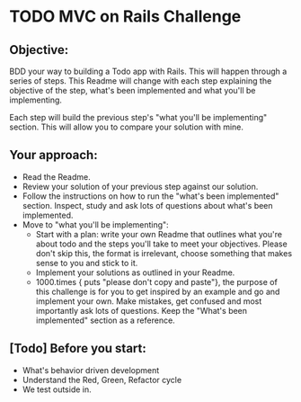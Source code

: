# TODO MVC on Rails Challenge
## Objective:
BDD your way to building a Todo app with Rails. This will happen through a series of steps. This Readme will change with each step explaining the objective of the step, what's been implemented and what you'll be implementing.

Each step will build the previous step's "what you'll be implementing" section. This will allow you to compare your solution with mine.

## Your approach:
- Read the Readme.
- Review your solution of your previous step against our solution.
- Follow the instructions on how to run the "what's been implemented" section. Inspect, study and ask lots of questions about what's been implemented.
- Move to "what you'll be implementing":
  - Start with a plan: write your own Readme that outlines what you're about todo and the steps you'll take to meet your objectives. Please don't skip this, the format is irrelevant, choose something that makes sense to you and stick to it.
  - Implement your solutions as outlined in your Readme.
  - 1000.times { puts "please don't copy and paste"}, the purpose of this challenge is for you to get inspired by an example and go and implement your own. Make mistakes, get confused and most importantly ask lots of questions. Keep the "What's been implemented" section as a reference.

## [Todo] Before you start:
  - What's behavior driven development
  - Understand the Red, Green, Refactor cycle
  - We test outside in.
